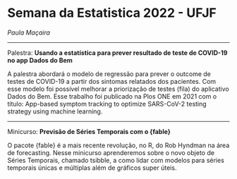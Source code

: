 # Semana da Estatistica 2022 - UFJF

*Paula Maçaira*

---

Palestra: **Usando a estatística para prever resultado de teste de COVID-19 no app Dados do Bem**

A palestra abordará o modelo de regressão para prever o outcome de testes de COVID-19 a partir dos sintomas relatados dos pacientes. Com esse modelo foi possível melhorar a priorização de testes (fila) do aplicativo Dados do Bem. Esse trabalho foi publicado na Plos ONE em 2021 com o título: App-based symptom tracking to optimize SARS-CoV-2 testing strategy using machine learning.

---

Minicurso: **Previsão de Séries Temporais com o {fable}**

O pacote {fable} é a mais recente revolução, no R, do Rob Hyndman na área de forecasting. Nesse minicurso aprenderemos sobre o novo objeto de Séries Temporais, chamado tsibble, a como lidar com modelos para séries temporais únicas e múltiplas além de gráficos super úteis.
